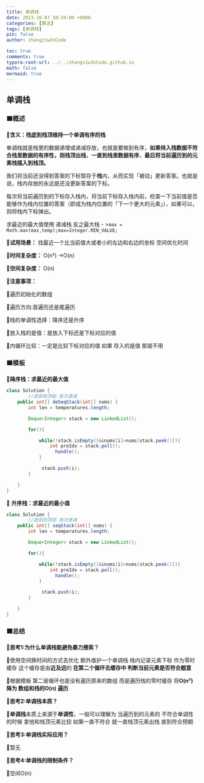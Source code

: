 ```yaml
---
title: 单调栈
date: 2023-10-07 10:34:00 +0800
categories: [算法]
tags: [单调栈]
pin: false
author: zhangz1w3nCode

toc: true
comments: true
typora-root-url: ../../zhangz1w3nCode.github.io
math: false
mermaid: true
---
```

## 单调栈

### 🟧概述

**🔻含义：栈底到栈顶维持一个单调有序的栈**

单调栈就是栈里的数据递增或递减存放，也就是要做到有序，**如果待入栈数据不符合栈里数据的有序性，则栈顶出栈**，**一直到栈里数据有序**，**最后将当前遍历到的元素栈插入到栈顶。**

我们将当前还没得到答案的下标暂存于**栈**内，从而实现「被动」更新答案。也就是说，栈内存放的永远是还没更新答案的下标。

每次将当前遍历到的下标存入栈内，将当前下标存入栈内前，检查一下当前值是否能够作为栈内位置的答案（即成为栈内位置的「下一个更大的元素」），如果可以，则将栈内下标弹出。

求最近的最大值使用 递减栈 反之最大栈 - >`max = Math.max(max,temp);max=Integer.MIN_VALUE;`

**🔻试用场景：** 找最近一个比当前值大或者小的左边和右边的坐标 空间优化时间

**🔻时间复杂度：** O(n²) ->O(n)

**🔻空间复杂度：** O(n)

**🔻注意事项：**

🔸遍历初始化的数组

🔸遍历方向:首遍历还是尾遍历

🔸栈的单调性选择：降序还是升序

🔸放入栈的是值：是放入下标还是下标对应的值

🔸内循环比较：一定是比较下标对应的值 如果 存入的是值 那就不用

### 🟧模板

📌**降序栈：求最近的最大值**

```java
class Solution {
		//底部到顶部 依次递减
    public int[] deSeqStack(int[] nums) {
        int len = temperatures.length;

        Deque<Integer> stack = new LinkedList();

        for(){

            while(!stack.isEmpty()&&nums[i]>nums[stack.peek()]){
                int preIdx = stack.poll();
	              handle();
            }

             stack.push(i);
        }

    }
}
```

📌 **升序栈：求最近的最小值**

```java
class Solution {
		//底部到顶部 依次递减
    public int[] seqStack(int[] nums) {
        int len = temperatures.length;

        Deque<Integer> stack = new LinkedList();

        for(){

            while(!stack.isEmpty()&&nums[i]<nums[stack.peek()]){
                int preIdx = stack.poll();
	              handle();
            }

             stack.push(i);
        }

    }
}

```

### 🟧总结

**🔻思考1:为什么单调栈能避免暴力搜索？**

🔸使用空间换时间的方式去优化 额外维护一个单调栈 栈内记录元素下标 作为零时缓存 这个缓存是由**近及远**的 **在第二个循环去缓存中 判断当前元素是否符合题意**

🔸根据模板 第二层循环也是没有遍历原来的数组 而是遍历栈的零时缓存 将**O(n²) 降为 数组和栈的O(n) 遍历**

**🔻思考2:单调栈本质？**

🔸**单调栈**本质上来源于**单调性**，一般可以理解为 当遍历到的元素的 不符合单调性的时候 拿他和栈顶元素比较 如果一直不符合 就一直栈顶元素出栈 直到符合预期

**🔻思考3:**单调栈**实际应用？**

🔸暂无

**🔻思考4:**单调栈**的限制条件？**

🔸空间O(n)
